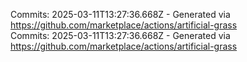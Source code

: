 Commits: 2025-03-11T13:27:36.668Z - Generated via https://github.com/marketplace/actions/artificial-grass
<br>
Commits: 2025-03-11T13:27:36.668Z - Generated via https://github.com/marketplace/actions/artificial-grass
<br>
